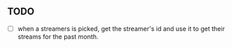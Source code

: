 ## TODO

- [ ] when a streamers is picked, get the streamer's id and use it to get their streams for the past month.
